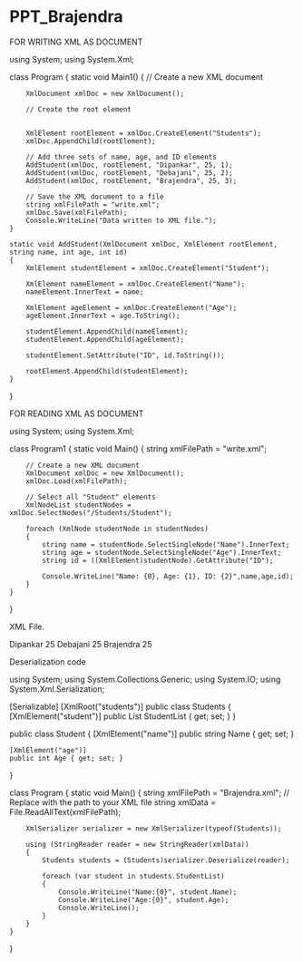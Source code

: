 # PPT_Brajendra

FOR WRITING XML AS DOCUMENT


using System;
using System.Xml;

class Program
{
    static void Main1()
    {
        // Create a new XML document
        
        XmlDocument xmlDoc = new XmlDocument();

        // Create the root element

        
        XmlElement rootElement = xmlDoc.CreateElement("Students");
        xmlDoc.AppendChild(rootElement);

        // Add three sets of name, age, and ID elements
        AddStudent(xmlDoc, rootElement, "Dipankar", 25, 1);
        AddStudent(xmlDoc, rootElement, "Debajani", 25, 2);
        AddStudent(xmlDoc, rootElement, "Brajendra", 25, 3);

        // Save the XML document to a file
        string xmlFilePath = "write.xml";
        xmlDoc.Save(xmlFilePath);
        Console.WriteLine("Data written to XML file.");
    }

    static void AddStudent(XmlDocument xmlDoc, XmlElement rootElement, string name, int age, int id)
    {
        XmlElement studentElement = xmlDoc.CreateElement("Student");

        XmlElement nameElement = xmlDoc.CreateElement("Name");
        nameElement.InnerText = name;

        XmlElement ageElement = xmlDoc.CreateElement("Age");
        ageElement.InnerText = age.ToString();

        studentElement.AppendChild(nameElement);
        studentElement.AppendChild(ageElement);

        studentElement.SetAttribute("ID", id.ToString());

        rootElement.AppendChild(studentElement);
    }
}










FOR READING XML AS DOCUMENT




using System;
using System.Xml;

class Program1
{
    static void Main()
    {
        string xmlFilePath = "write.xml";

        // Create a new XML document
        XmlDocument xmlDoc = new XmlDocument();
        xmlDoc.Load(xmlFilePath);

        // Select all "Student" elements
        XmlNodeList studentNodes = xmlDoc.SelectNodes("/Students/Student");

        foreach (XmlNode studentNode in studentNodes)
        {
            string name = studentNode.SelectSingleNode("Name").InnerText;
            string age = studentNode.SelectSingleNode("Age").InnerText;
            string id = ((XmlElement)studentNode).GetAttribute("ID");

            Console.WriteLine("Name: {0}, Age: {1}, ID: {2}",name,age,id);
        }
    }
}





XML File.

<students>
    <student>
        <name>Dipankar</name>
        <age>25</age>
    </student>
    <student>
        <name>Debajani</name>
        <age>25</age>
    </student>
    <student>
        <name>Brajendra</name>
        <age>25</age>
    </student>
</students>







Deserialization code


using System;
using System.Collections.Generic;
using System.IO;
using System.Xml.Serialization;

[Serializable]
[XmlRoot("students")]
public class Students
{
    [XmlElement("student")]
    public List<Student> StudentList { get; set; }
}

public class Student
{
    [XmlElement("name")]
    public string Name { get; set; }

    [XmlElement("age")]
    public int Age { get; set; }
}

class Program
{
    static void Main()
    {
        string xmlFilePath = "Brajendra.xml"; // Replace with the path to your XML file
        string xmlData = File.ReadAllText(xmlFilePath);

        XmlSerializer serializer = new XmlSerializer(typeof(Students));

        using (StringReader reader = new StringReader(xmlData))
        {
            Students students = (Students)serializer.Deserialize(reader);

            foreach (var student in students.StudentList)
            {
                Console.WriteLine("Name:{0}", student.Name);
                Console.WriteLine("Age:{0}", student.Age);
                Console.WriteLine();
            }
        }
    }
}
